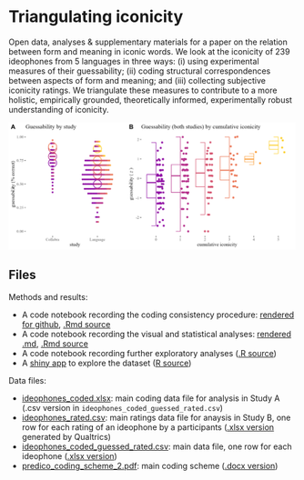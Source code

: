 # Triangulating iconicity

Open data, analyses & supplementary materials for a paper on the relation between form and meaning in iconic words. We look at the iconicity of 239 ideophones from 5 languages in three ways: (i) using experimental measures of their guessability; (ii) coding structural correspondences between aspects of form and meaning; and (iii) collecting subjective iconicity ratings. We triangulate these measures to contribute to a more holistic, empirically grounded, theoretically informed, experimentally robust understanding of iconicity.

![](figures/fig3-panelAB.png)

## Files

Methods and results:
* A code notebook recording the coding consistency procedure: [rendered for github](paper_01_consistency.md), [.Rmd source](paper_01_consistency.Rmd)
* A code notebook recording the visual and statistical analyses: [rendered .md](paper_02_main_analyses.md), [.Rmd source](paper_02_main_analyses.Rmd)
* A code notebook recording further exploratory analyses ([.R source](paper_03_exploratory_analyses.R))
* A [shiny app](https://bonnie-mclean.shinyapps.io/triangulatingiconicity/) to explore the dataset ([R source](app.R))

Data files:
* [ideophones_coded.xlsx](data/ideophones_coded.xlsx): main coding data file for analysis in Study A (.csv version in `ideophones_coded_guessed_rated.csv`)
* [ideophones_rated.csv](data/ideophones_rated.csv): main ratings data file for anaysis in Study B, one row for each rating of an ideophone by a participants ([.xlsx version](data/ideophones_rated.xlsx) generated by Qualtrics)
* [ideophones_coded_guessed_rated.csv](data/ideophones_coded_guessed_rated.csv): main data file, one row for each ideophone ([.xlsx version](data/ideophones_coded_guessed_rated.xlsx))
* [predico_coding_scheme_2.pdf](data/predico_coding_scheme_2.pdf): main coding scheme ([.docx version](data/predico_coding_scheme_2.docx))
